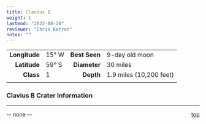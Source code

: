 ```yaml
---
title: Clavius B
weight: 1
lastmod: "2022-08-20"
reviewer: "Chris Ketron"
notes: ""
---
```


|               |           |               |                         |
| ------------: | :-------- | ------------: | :---------------------- |
| **Longitude** | 15&deg; W | **Best Seen** | 9-day old moon          |
|  **Latitude** | 59&deg; S |  **Diameter** | 30 miles                |
|     **Class** | 1         |     **Depth** | 1.9 miles (10,200 feet) |
|               |           |               |                         |

### Clavius B Crater Information

---
<span style='float:right;'>[top](#)</span>

-- none --
